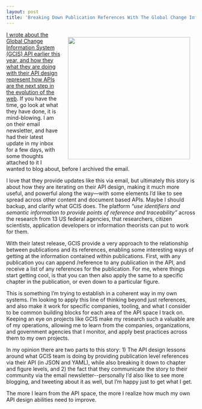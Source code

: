 ```yaml
---
layout: post
title: 'Breaking Down Publication References With The Global Change Information System API'
---
```

<p><a href="http://data.globalchange.gov/"><img style="padding: 15px;" src="http://kinlane-productions.s3.amazonaws.com/api-evangelist-site/blog/Global-Change-Information-System-GCIS-home.png" alt="" width="325" align="right" /></a></p>
<p><a href="http://apievangelist.com/2015/02/04/what-do-i-mean-when-i-say-apis-are-just-the-next-step-in-the-evolution-of-the-web/">I wrote about the Global Change Information System (GCIS) API earlier this year, and how they what they are doing with their API design represent how APIs are the next step in the evolution of the web</a>. If you have the time, go look at what they have done, it is mind-blowing. I am on their email newsletter, and have had their latest update in my inbox for a few days, with some thoughts attached to it I wanted to blog about, before I archived the email.</p>
<p>I love that they provide updates like this via email, but ultimately this story is about how they are iterating on their API design, making it much more useful, and powerful along the way&mdash;with some elements I&rsquo;d like to see spread across other content and document based APIs. Maybe I should backup, and clarify what GCIS does. The platform <em>&ldquo;use identifiers and semantic information to provide points of reference and traceability&rdquo;</em> across the research from 13 US federal agencies, that researchers, citizen scientists, application developers or information theorists can put to work for them.</p>
<p>With their latest release, GCIS provide a very approach to the relationship between publications and its references, enabling some interesting ways of getting at the information contained within publications. First, with any publication you can append /reference to any publication in the API, and receive a list of any references for the publication. For me, where things start getting cool, is that you can then also apply the same to a specific chapter in the publication, or even down to a particular figure.</p>
<p>This is something I&rsquo;m trying to establish in a coherent way in my own systems. I&rsquo;m looking to apply this line of thinking beyond just references, and also make it work for specific companies, tooling, and what I consider to be common building blocks for each area of the API space I track on. Keeping an eye on projects like GCIS make my research such a valuable are of my operations, allowing me to learn from the companies, organizations, and government agencies that I monitor, and apply best practices across them to my own projects.</p>
<p>In my opinion there are two parts to this story: 1) The API design lessons around what GCIS team is doing by providing publication level references via their API (in JSON and YAML), while also breaking it down to chapter and figure levels, and 2) the fact that they communicate the story to their community via the email newsletter--personally I&rsquo;d also like to see more blogging, and tweeting about it as well, but I&rsquo;m happy just to get what I get.</p>
<p>The more I learn from the API space, the more I realize how much my own API design abilities need to improve.</p>